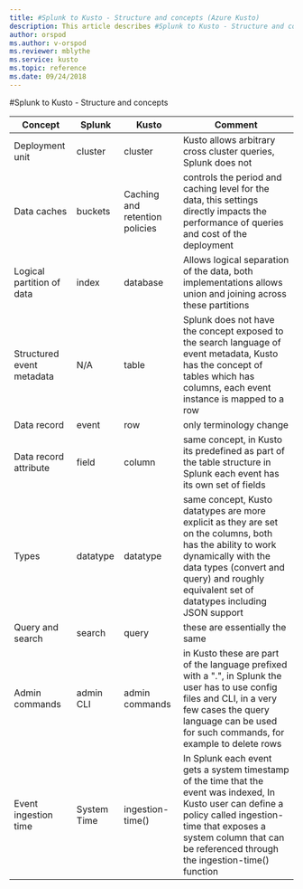 ```yaml
---
title: #Splunk to Kusto - Structure and concepts (Azure Kusto)
description: This article describes #Splunk to Kusto - Structure and concepts in Azure Kusto.
author: orspod
ms.author: v-orspod
ms.reviewer: mblythe
ms.service: kusto
ms.topic: reference
ms.date: 09/24/2018
---
```

#Splunk to Kusto - Structure and concepts

 | Concept  | Splunk | Kusto |  Comment
 | --- | --- | --- | ---
 | Deployment unit  | cluster |  cluster |  Kusto allows arbitrary cross cluster queries, Splunk does not
 | Data caches |  buckets  |  Caching and retention policies |  controls the period and caching level for the data, this settings directly impacts the performance of queries and cost of the deployment   
 | Logical partition of data  |  index  |  database  |  Allows logical separation of the data, both implementations allows union and joining across these partitions
 | Structured event metadata | N/A | table |  Splunk does not have the concept exposed to the search language of event metadata, Kusto has the concept of tables which has columns, each event instance is mapped to a row
 | Data record | event | row |  only terminology change
 | Data record attribute | field |  column |  same concept, in Kusto its predefined as part of the table structure in Splunk each event has its own set of fields  
 | Types | datatype |  datatype |  same concept, Kusto datatypes are more explicit as they are set on the columns, both has the ability to work dynamically with the data types (convert and query) and roughly equivalent set of datatypes including JSON support 
 | Query and search  | search | query |  these are essentially the same
 | Admin commands | admin CLI  | admin commands |  in Kusto these are part of the language prefixed with a ".", in Splunk the user has to use config files and CLI,  in a very few cases the query language can be used for such commands, for example to delete rows
 | Event ingestion time | System Time | ingestion-time() |  In Splunk each event gets a system timestamp of the time that the event was indexed, In Kusto user can define a policy called ingestion-time that exposes a system column that can be referenced through the ingestion-time() function